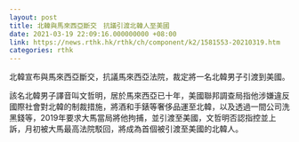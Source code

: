```yaml
---
layout: post
title: 北韓與馬來西亞斷交　抗議引渡北韓人至美國
date: 2021-03-19 22:09:16.000000000 +08:00
link: https://news.rthk.hk/rthk/ch/component/k2/1581553-20210319.htm
categories: rthk
---
```


北韓宣布與馬來西亞斷交，抗議馬來西亞法院，裁定將一名北韓男子引渡到美國。

該名北韓男子譯音叫文哲明，居於馬來西亞已十年，美國聯邦調查局指他涉嫌違反國際社會對北韓的制裁措施，將酒和手錶等奢侈品運至北韓，以及透過一間公司洗黑錢等，2019年要求大馬當局將他拘捕，並引渡至美國，文哲明否認指控並上訴，月初被大馬最高法院駁回，將成為首個被引渡至美國的北韓人。
